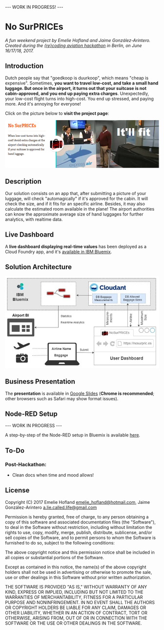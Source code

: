 --- WORK IN PROGRESS! ---

# No SurPRICEs

_A fun weekend project by Emelie Hofland and Jaime González-Arintero. Created during the [{re}coding aviation hackathon](http://www.recodingaviation.com) in Berlin, on June 16/17/18, 2017._

## Introduction

Dutch people say that "goedkoop is duurkoop", which means "cheap is expensive". Sometimes, **you want to travel low-cost, and take a small hand luggage. But once in the airport, it turns out that your suitcase is not cabin-approved, and you end up paying extra charges**. Unexpectedly, your low-cost flight turns into high-cost. You end up stressed, and paying more. And it's annoying for everyone!

Click on the picture below to **visit the project page**:

[![No SurPRICEs](./assets/header.png)](https://platform.recodingaviation.com/#/projects/59442cb83d055b0004c17f1a)

## Description

Our solution consists on an app that, after submitting a picture of your luggage, will check "automagically" if it's approved for the cabin. It will check the size, and if it fits for an specific airline. Besides, it may also calculate the estimated room available in the plane! The airport authorities can know the approximate average size of hand luggages for further analytics, with realtime data.

## Live Dashboard

A **live dashboard displaying real-time values** has been deployed as a Cloud Foundry app, and it's [available in IBM Bluemix](https://no-surprices.eu-gb.mybluemix.net/ui/).

## Solution Architecture

![Solution Architecture](./assets/solution_architecture.jpg)

## Business Presentation

The **presentation** is available in [Google Slides](https://docs.google.com/presentation/d/1UIGyUU7l4xgKFQoWxhjXeaxU79P2UAArl4ggs6sJ058/edit?usp=sharing) (**Chrome is recommended**; other browsers such as Safari may show format issues).

<!--

A static **PDF version** can be downloaded [here](./assets/railax-biz-slides.pdf).

The additional pictures used in this presentation are available on [this Google Drive folder](https://drive.google.com/open?id=0B8B9qWtOwkjAS01FYlZyU1liUzg), in the `pics` directory.

-->

## Node-RED Setup

--- WORK IN PROGRESS ---

A step-by-step of the Node-RED setup in Bluemix is available [here](./node-red-setup).

## To-Do

### Post-Hackathon:
* Clean docs when time and mood allows!

## License

Copyright (C) 2017 Emelie Hofland <emelie_hofland@hotmail.com>, Jaime González-Arintero <a.lie.called.life@gmail.com>

Permission is hereby granted, free of charge, to any person obtaining a copy of this software and associated documentation files (the "Software"), to deal in the Software without restriction, including without limitation the rights to use, copy, modify, merge, publish, distribute, sublicense, and/or sell
copies of the Software, and to permit persons to whom the Software is furnished to do so, subject to the following conditions:

The above copyright notice and this permission notice shall be included in all copies or substantial portions of the Software.

Except as contained in this notice, the name(s) of the above copyright holders shall not be used in advertising or otherwise to promote the sale, use or
other dealings in this Software without prior written authorization.

THE SOFTWARE IS PROVIDED "AS IS," WITHOUT WARRANTY OF ANY KIND, EXPRESS OR IMPLIED, INCLUDING BUT NOT LIMITED TO THE WARRANTIES OF MERCHANTABILITY,
FITNESS FOR A PARTICULAR PURPOSE AND NONINFRINGEMENT.  IN NO EVENT SHALL THE AUTHORS OR COPYRIGHT HOLDERS BE LIABLE FOR ANY CLAIM, DAMAGES OR OTHER
LIABILITY, WHETHER IN AN ACTION OF CONTRACT, TORT OR OTHERWISE, ARISING FROM, OUT OF OR IN CONNECTION WITH THE SOFTWARE OR THE USE OR OTHER DEALINGS IN THE
SOFTWARE.